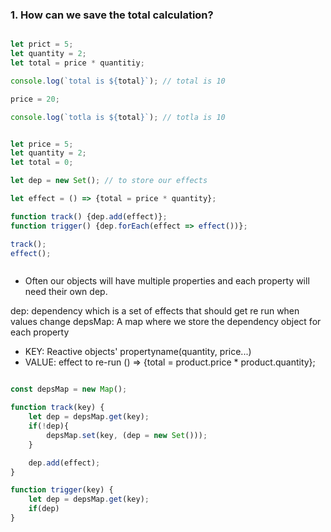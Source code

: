 
### 1. How can we save the total calculation?

```js

let prict = 5;
let quantity = 2;
let total = price * quantitiy;

console.log(`total is ${total}`); // total is 10

price = 20;

console.log(`totla is ${total}`); // totla is 10

```

```js

let price = 5;
let quantity = 2;
let total = 0;

let dep = new Set(); // to store our effects

let effect = () => {total = price * quantity};

function track() {dep.add(effect)};
function trigger() {dep.forEach(effect => effect())};

track();
effect();



```

- Often our objects will have multiple properties and each property will need their own dep.

dep: dependency which is a set of effects that should get re run when values change
depsMap: A map where we store the dependency object for each property
- KEY: Reactive objects' propertyname(quantity, price...)
- VALUE: effect to re-run () => {total = product.price * product.quantity};

```js

const depsMap = new Map();

function track(key) {
	let dep = depsMap.get(key);
	if(!dep){
		depsMap.set(key, (dep = new Set()));
	}

	dep.add(effect);
}

function trigger(key) {
	let dep = depsMap.get(key);
	if(dep)
}


```
